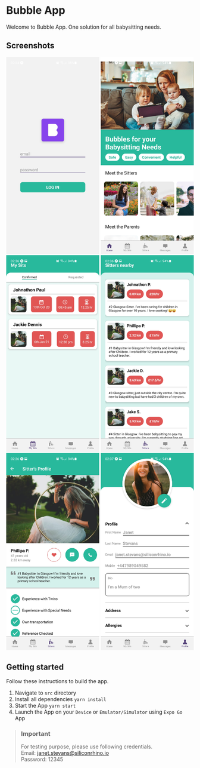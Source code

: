 <h1>Bubble App</h1>
<p>
Welcome to Bubble App. One solution for all babysitting needs.
</p>
<h2>Screenshots</h2>
<div>
  <img src="./assets/screenshot1.jpg" alt="Login screen" width="250" />
  <img src="./assets/screenshot2.jpg" alt="Home screen" width="250" />
  <img src="./assets/screenshot3.jpg" alt="My Sits screen" width="250" />
  <img src="./assets/screenshot4.jpg" alt="Sitters screen" width="250" />
  <img src="./assets/screenshot5.jpg" alt="Sitter's Profile screen" width="250" />
  <img src="./assets/screenshot6.jpg" alt="Profile screen" width="250" />
</div>

<h2>Getting started</h2>

Follow these instructions to build the app.

1. Navigate to `src` directory
2. Install all dependencies `yarn install`
3. Start the App `yarn start`
4. Launch the App on your `Device` or `Emulator/Simulator` using `Expo Go` App

> ### Important ###
> For testing purpose, please use following credentials.\
> Email: janet.stevans@siliconrhino.io\
> Password: 12345


